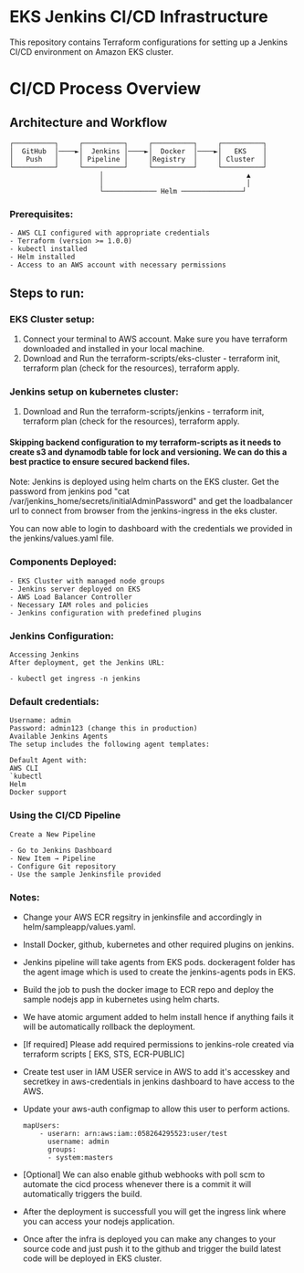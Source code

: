 # EKS Jenkins CI/CD Infrastructure

This repository contains Terraform configurations for setting up a Jenkins CI/CD environment on Amazon EKS cluster.

# CI/CD Process Overview

## Architecture and Workflow
```ascii
┌──────────┐     ┌──────────┐     ┌──────────┐     ┌──────────┐
│  GitHub  │────►│  Jenkins │────►│  Docker  │────►│   EKS    │
│   Push   │     │ Pipeline │     │Registry  │     │ Cluster  │
└──────────┘     └──────────┘     └──────────┘     └──────────┘
                      │                                   ▲
                      │                                   │
                      └───────────── Helm ───────────────┘
```


### Prerequisites:
    - AWS CLI configured with appropriate credentials
    - Terraform (version >= 1.0.0)
    - kubectl installed
    - Helm installed
    - Access to an AWS account with necessary permissions

## Steps to run:

### EKS Cluster setup:
1. Connect your terminal to AWS account. Make sure you have terraform downloaded and installed in your local machine.
2. Download and Run the terraform-scripts/eks-cluster - terraform init, terraform plan (check for the resources), terraform apply.

### Jenkins setup on kubernetes cluster:
1. Download and Run the terraform-scripts/jenkins - terraform init, terraform plan (check for the resources), terraform apply.

#### Skipping backend configuration to my terraform-scripts as it needs to create s3 and dynamodb table for lock and versioning. We can do this a best practice to ensure secured backend files.

Note: Jenkins is deployed using helm charts on the EKS cluster. Get the password from jenkins pod "cat /var/jenkins_home/secrets/initialAdminPassword" and get the loadbalancer url to connect from browser from the jenkins-ingress in the eks cluster.

You can now able to login to dashboard with the credentials we provided in the jenkins/values.yaml file.

### Components Deployed:
    - EKS Cluster with managed node groups
    - Jenkins server deployed on EKS
    - AWS Load Balancer Controller
    - Necessary IAM roles and policies
    - Jenkins configuration with predefined plugins
    
    
### Jenkins Configuration:
    Accessing Jenkins
    After deployment, get the Jenkins URL:

    - kubectl get ingress -n jenkins


    
### Default credentials:

    Username: admin
    Password: admin123 (change this in production)
    Available Jenkins Agents
    The setup includes the following agent templates:

    Default Agent with:
    AWS CLI
    `kubectl
    Helm
    Docker support
    
### Using the CI/CD Pipeline
    Create a New Pipeline

    - Go to Jenkins Dashboard
    - New Item → Pipeline
    - Configure Git repository
    - Use the sample Jenkinsfile provided

### Notes:

- Change your AWS ECR regsitry in jenkinsfile and accordingly in helm/sampleapp/values.yaml.

- Install Docker, github, kubernetes and other required plugins on jenkins.

- Jenkins pipeline will take agents from EKS pods. dockeragent folder has the agent image which is used to create the jenkins-agents pods in EKS.

- Build the job to push the docker image to ECR repo and deploy the sample nodejs app in kubernetes using helm charts.

- We have atomic argument added to helm install hence if anything fails it will be automatically rollback the deployment.

- [If required] Please add required permissions to jenkins-role created via terraform scripts [ EKS, STS, ECR-PUBLIC]

- Create test user in IAM USER service in AWS to add it's accesskey and secretkey in aws-credentials in jenkins dashboard to have access to the AWS.

- Update your aws-auth configmap to allow this user to perform actions.
    ```    
    mapUsers:
        - userarn: arn:aws:iam::058264295523:user/test
          username: admin
          groups:
          - system:masters
    ```

- [Optional] We can also enable github webhooks with poll scm to automate the cicd process whenever there is a commit it will automatically triggers the build.

- After the deployment is successfull you will get the ingress link where you can access your nodejs application.

- Once after the infra is deployed you can make any changes to your source code and just push it to the github and trigger the build latest code will be deployed in EKS cluster.
